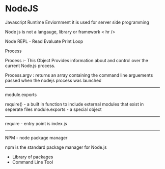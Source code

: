 <h1>NodeJS</h1>

Javascript Runtime Enviornment 
it is used for server side programming

Node js is not a langauge, library or framework
< hr />

Node REPL - Read Evaluate Print Loop

Process 

Process :- This Object Provides information about and control over the current Node.js process.

Process.argv : returns an array containing the command line arguements passed when the nodejs process was launched 

<hr />

module.exports 

require() - a built in function to include external modules that exist in seperate files 
module.exports - a special object 
<hr />

require - entry point is index.js
<hr />

NPM - node package manager 

npm is the standard package manager for Node.js
* Library of packages 
* Command Line Tool
